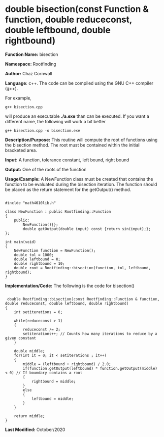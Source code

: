 # double bisection(const Function & function, double reduceconst, double leftbound, double rightbound)

**Function Name:**           bisection

**Namespace:**               Rootfinding

**Author:** Chaz Cornwall

**Language:** c++. The code can be compiled using the GNU C++ compiler (g++).

For example,

    g++ bisection.cpp

will produce an executable **./a.exe** than can be executed. If you want a different name, the following will work a bit
better

    g++ bisection.cpp -o bisection.exe

**Description/Purpose:** This routine will compute the root of functions using the bisection method. The root must be contained within the initial bracketed area.

**Input:** A function, tolerance constant, left bound, right bound

**Output:** One of the roots of the function

**Usage/Example:** A NewFunction class must be created that contains the function to be evaluated during the bisection iteration. The function should be placed as the return
 statement for the getOutput() method.

<pre><code> 
#inclde "math4610lib.h" 

class NewFunction : public Rootfinding::Function
{
    public:
        NewFunction(){}; 
        double getOutput(double input) const {return sin(input);};
};

int main(void)
{
    NewFunction function = NewFunction();
    double tol = 1000;
    double leftbound = 0;
    double rightbound = 10;
    double root = Rootfinding::bisection(function, tol, leftbound, rightbound);
}
</pre></code>

**Implementation/Code:** The following is the code for bisection()

<pre><code>
 double Rootfinding::bisection(const Rootfinding::Function & function, double reduceconst, double leftbound, double rightbound)
{
    int setiterations = 0;

    while(reduceconst > 1) 
    {
        reduceconst /= 2;
        setiterations++; // Counts how many iterations to reduce by a given constant
    }

    double middle;
    for(int it = 0; it < setiterations ; it++)
    {
        middle = (leftbound + rightbound) / 2.0;
        if(function.getOutput(leftbound) * function.getOutput(middle) < 0) // If boundary contains a root
        {
            rightbound = middle;
        }
        else
        {
            leftbound = middle;
        }
    }

    return middle;
}
</pre></code>

**Last Modified:** October/2020
